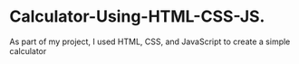 # Calculator-Using-HTML-CSS-JS.
As part of my project, I used HTML, CSS, and JavaScript to create a simple calculator
